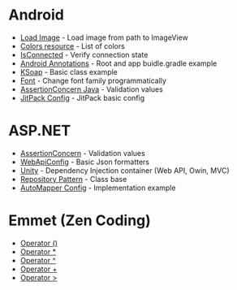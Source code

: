 # Android
- [Load Image](https://gist.github.com/Pierry/efe85c7a3ca3ef47cd9d) - Load image from path to ImageView
- [Colors resource](https://gist.github.com/Pierry/bd31cf7ab71225a963a9) - List of colors
- [IsConnected](https://gist.github.com/Pierry/48951570b23c42087112) - Verify connection state
- [Android Annotations](https://gist.github.com/Pierry/b3eab411c8865573b985) - Root and app buidle.gradle example
- [KSoap](https://gist.github.com/Pierry/7614007) - Basic class example
- [Font](https://gist.github.com/Pierry/5705640) - Change font family programmatically
- [AssertionConcern Java](https://gist.github.com/Pierry/943eaf507e3184a826ca) - Validation values
- [JitPack Config](https://gist.github.com/Pierry/86c70b3a084c1e451488) - JitPack basic config


# ASP.NET
- [AssertionConcern](https://gist.github.com/Pierry/1ebff90f088c1455453b) - Validation values
- [WebApiConfig](https://gist.github.com/Pierry/b5eea368e9452e69279a) - Basic Json formatters
- [Unity](https://gist.github.com/Pierry/49a54039fd7664263bd5) - Dependency Injection container (Web API, Owin, MVC)
- [Repository Pattern](https://gist.github.com/Pierry/b6ba424f3425305e4a6f) - Class base
- [AutoMapper Config](https://gist.github.com/Pierry/a0ca1ca54a7b63cf2104) - Implementation example

# Emmet (Zen Coding)
- [Operator ()](https://gist.github.com/Pierry/6784915)
- [Operator *](https://gist.github.com/Pierry/6784899)
- [Operator ^](https://gist.github.com/Pierry/6784887)
- [Operator +](https://gist.github.com/Pierry/6784875)
- [Operator >](https://gist.github.com/Pierry/6784867)
